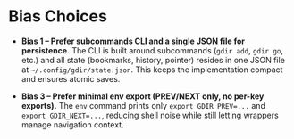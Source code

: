 # Bias Choices

- **Bias 1 – Prefer subcommands CLI and a single JSON file for persistence.**
  The CLI is built around subcommands (`gdir add`, `gdir go`, etc.) and all state (bookmarks, history, pointer) resides in one JSON file at `~/.config/gdir/state.json`.  This keeps the implementation compact and ensures atomic saves.

- **Bias 3 – Prefer minimal env export (PREV/NEXT only, no per-key exports).**
  The `env` command prints only `export GDIR_PREV=...` and `export GDIR_NEXT=...`, reducing shell noise while still letting wrappers manage navigation context.
